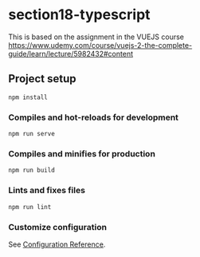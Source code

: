 # section18-typescript

This is based on the assignment in the VUEJS course https://www.udemy.com/course/vuejs-2-the-complete-guide/learn/lecture/5982432#content

## Project setup
```
npm install
```

### Compiles and hot-reloads for development
```
npm run serve
```

### Compiles and minifies for production
```
npm run build
```

### Lints and fixes files
```
npm run lint
```

### Customize configuration
See [Configuration Reference](https://cli.vuejs.org/config/).
